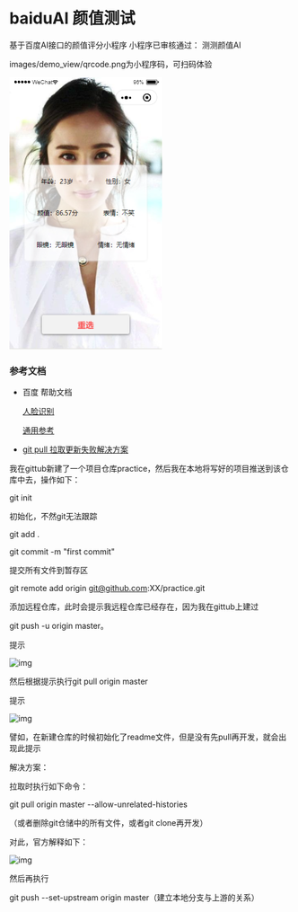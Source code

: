 # baiduAI 颜值测试
基于百度AI接口的颜值评分小程序
小程序已审核通过： 测测颜值AI

images/demo_view/qrcode.png为小程序码，可扫码体验



![view1](./images/demo_view/view1.png)

### 参考文档

- 百度 帮助文档

  [人脸识别](https://cloud.baidu.com/doc/FACE/index.html)

  [通用参考](https://ai.baidu.com/doc/REFERENCE/index.html)

- [git pull 拉取更新失败解决方案](https://www.cnblogs.com/yxfboke/p/11544087.html)

我在gittub新建了一个项目仓库practice，然后我在本地将写好的项目推送到该仓库中去，操作如下：

git init

初始化，不然git无法跟踪



git add .

git commit -m "first commit"

提交所有文件到暂存区



git remote add origin git@github.com:XX/practice.git

添加远程仓库，此时会提示我远程仓库已经存在，因为我在gittub上建过

git push -u origin master。

提示

![img](https://img2018.cnblogs.com/blog/1338298/201909/1338298-20190918173443566-653249681.png)

 

然后根据提示执行git pull origin master

提示

![img](https://img2018.cnblogs.com/blog/1338298/201909/1338298-20190918173648813-149021776.png)

譬如，在新建仓库的时候初始化了readme文件，但是没有先pull再开发，就会出现此提示

 解决方案：

拉取时执行如下命令：

git pull origin master --allow-unrelated-histories

（或者删除git仓储中的所有文件，或者git clone再开发）

对此，官方解释如下：

![img](https://img2018.cnblogs.com/blog/1338298/201909/1338298-20190918174158286-935386655.png)

 

 然后再执行

git push --set-upstream origin master（建立本地分支与上游的关系）
